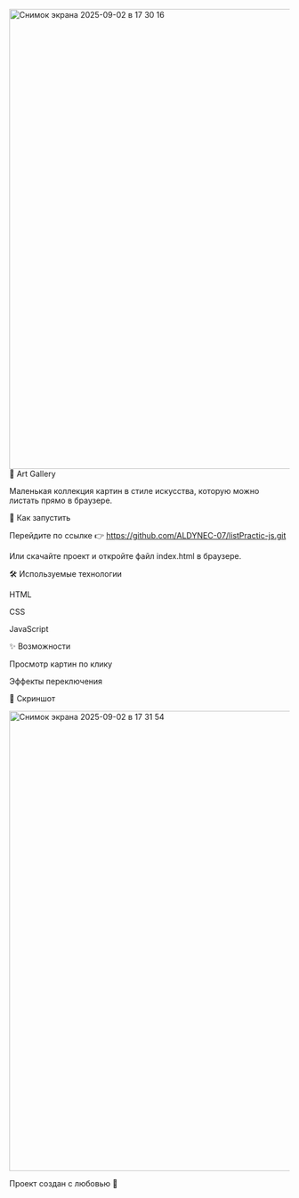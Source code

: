 <img width="1438" height="827" alt="Снимок экрана 2025-09-02 в 17 30 16" src="https://github.com/user-attachments/assets/9a62de65-d725-43fc-93f7-877365f98fe8" />🎨 Art Gallery

Маленькая коллекция картин в стиле искусства, которую можно листать прямо в браузере.

🚀 Как запустить

Перейдите по ссылке 👉 https://github.com/ALDYNEC-07/listPractic-js.git

Или скачайте проект и откройте файл index.html в браузере.

🛠 Используемые технологии

HTML

CSS

JavaScript

✨ Возможности

Просмотр картин по клику

Эффекты переключения

📸 Скриншот

<img width="1438" height="827" alt="Снимок экрана 2025-09-02 в 17 31 54" src="https://github.com/user-attachments/assets/f7753eee-5bab-4a1a-9c7e-2629e4a38ec3" />



Проект создан с любовью 💙
